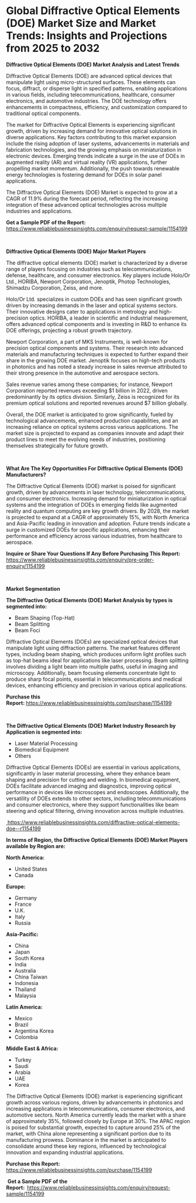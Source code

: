 <p><h1>Global Diffractive Optical Elements (DOE) Market Size and Market Trends: Insights and Projections from 2025 to 2032</h1></p><p><strong>Diffractive Optical Elements (DOE) Market Analysis and Latest Trends</strong></p>
<p><p>Diffractive Optical Elements (DOE) are advanced optical devices that manipulate light using micro-structured surfaces. These elements can focus, diffract, or disperse light in specified patterns, enabling applications in various fields, including telecommunications, healthcare, consumer electronics, and automotive industries. The DOE technology offers enhancements in compactness, efficiency, and customization compared to traditional optical components.</p><p>The market for Diffractive Optical Elements is experiencing significant growth, driven by increasing demand for innovative optical solutions in diverse applications. Key factors contributing to this market expansion include the rising adoption of laser systems, advancements in materials and fabrication technologies, and the growing emphasis on miniaturization in electronic devices. Emerging trends indicate a surge in the use of DOEs in augmented reality (AR) and virtual reality (VR) applications, further propelling market momentum. Additionally, the push towards renewable energy technologies is fostering demand for DOEs in solar panel applications.</p><p>The Diffractive Optical Elements (DOE) Market is expected to grow at a CAGR of 11.9% during the forecast period, reflecting the increasing integration of these advanced optical technologies across multiple industries and applications.</p></p>
<p><strong>Get a Sample PDF of the Report:&nbsp;</strong> <a href="https://www.reliablebusinessinsights.com/enquiry/request-sample/1154199?utm_campaign=1837&utm_medium=2&utm_source=Github&utm_content=ia&utm_term=12042025&utm_id=diffractive-optical-elements-doe">https://www.reliablebusinessinsights.com/enquiry/request-sample/1154199</a></p>
<p>&nbsp;</p>
<p><strong>Diffractive Optical Elements (DOE) Major Market Players</strong></p>
<p><p>The diffractive optical elements (DOE) market is characterized by a diverse range of players focusing on industries such as telecommunications, defense, healthcare, and consumer electronics. Key players include Holo/Or Ltd., HORIBA, Newport Corporation, Jenoptik, Photop Technologies, Shimadzu Corporation, Zeiss, and more.</p><p>Holo/Or Ltd. specializes in custom DOEs and has seen significant growth driven by increasing demands in the laser and optical systems sectors. Their innovative designs cater to applications in metrology and high-precision optics. HORIBA, a leader in scientific and industrial measurement, offers advanced optical components and is investing in R&D to enhance its DOE offerings, projecting a robust growth trajectory.</p><p>Newport Corporation, a part of MKS Instruments, is well-known for precision optical components and systems. Their research into advanced materials and manufacturing techniques is expected to further expand their share in the growing DOE market. Jenoptik focuses on high-tech products in photonics and has noted a steady increase in sales revenue attributed to their strong presence in the automotive and aerospace sectors.</p><p>Sales revenue varies among these companies; for instance, Newport Corporation reported revenues exceeding $1 billion in 2022, driven predominantly by its optics division. Similarly, Zeiss is recognized for its premium optical solutions and reported revenues around $7 billion globally.</p><p>Overall, the DOE market is anticipated to grow significantly, fueled by technological advancements, enhanced production capabilities, and an increasing reliance on optical systems across various applications. The market size is projected to expand as companies innovate and adapt their product lines to meet the evolving needs of industries, positioning themselves strategically for future growth.</p></p>
<p>&nbsp;</p>
<p><strong>What Are The Key Opportunities For Diffractive Optical Elements (DOE) Manufacturers?</strong></p>
<p><p>The Diffractive Optical Elements (DOE) market is poised for significant growth, driven by advancements in laser technology, telecommunications, and consumer electronics. Increasing demand for miniaturization in optical systems and the integration of DOEs in emerging fields like augmented reality and quantum computing are key growth drivers. By 2028, the market is projected to expand at a CAGR of approximately 15%, with North America and Asia-Pacific leading in innovation and adoption. Future trends indicate a surge in customized DOEs for specific applications, enhancing their performance and efficiency across various industries, from healthcare to aerospace.</p></p>
<p><strong>Inquire or Share Your Questions If Any Before Purchasing This Report:</strong> <a href="https://www.reliablebusinessinsights.com/enquiry/pre-order-enquiry/1154199?utm_campaign=1837&utm_medium=2&utm_source=Github&utm_content=ia&utm_term=12042025&utm_id=diffractive-optical-elements-doe">https://www.reliablebusinessinsights.com/enquiry/pre-order-enquiry/1154199</a></p>
<p>&nbsp;</p>
<p><strong>Market Segmentation</strong></p>
<p><strong>The Diffractive Optical Elements (DOE) Market Analysis by types is segmented into:</strong></p>
<p><ul><li>Beam Shaping (Top-Hat)</li><li>Beam Splitting</li><li>Beam Foci</li></ul></p>
<p><p>Diffractive Optical Elements (DOEs) are specialized optical devices that manipulate light using diffraction patterns. The market features different types, including beam shaping, which produces uniform light profiles such as top-hat beams ideal for applications like laser processing. Beam splitting involves dividing a light beam into multiple paths, useful in imaging and microscopy. Additionally, beam focusing elements concentrate light to produce sharp focal points, essential in telecommunications and medical devices, enhancing efficiency and precision in various optical applications.</p></p>
<p><strong>Purchase this Report:&nbsp;</strong><a href="https://www.reliablebusinessinsights.com/purchase/1154199?utm_campaign=1837&utm_medium=2&utm_source=Github&utm_content=ia&utm_term=12042025&utm_id=diffractive-optical-elements-doe">https://www.reliablebusinessinsights.com/purchase/1154199</a></p>
<p>&nbsp;</p>
<p><strong>The Diffractive Optical Elements (DOE) Market Industry Research by Application is segmented into:</strong></p>
<p><ul><li>Laser Material Processing</li><li>Biomedical Equipment</li><li>Others</li></ul></p>
<p><p>Diffractive Optical Elements (DOEs) are essential in various applications, significantly in laser material processing, where they enhance beam shaping and precision for cutting and welding. In biomedical equipment, DOEs facilitate advanced imaging and diagnostics, improving optical performance in devices like microscopes and endoscopes. Additionally, the versatility of DOEs extends to other sectors, including telecommunications and consumer electronics, where they support functionalities like beam steering and optical filtering, driving innovation across multiple industries.</p></p>
<p><a href="https://www.reliablebusinessinsights.com/diffractive-optical-elements-doe--r1154199?utm_campaign=1837&utm_medium=2&utm_source=Github&utm_content=ia&utm_term=12042025&utm_id=diffractive-optical-elements-doe">&nbsp;https://www.reliablebusinessinsights.com/diffractive-optical-elements-doe--r1154199</a></p>
<p><strong>In terms of Region, the Diffractive Optical Elements (DOE) Market Players available by Region are:</strong></p>
<p>
    <p> <strong> North America: </strong>
        <ul>
            <li>United States</li>
            <li>Canada</li>
        </ul>
        </p> 
    <p> <strong> Europe: </strong>
        <ul>
            <li>Germany</li>
            <li>France</li>
            <li>U.K.</li>
            <li>Italy</li>
            <li>Russia</li>
        </ul>
        </p> 
    <p> <strong> Asia-Pacific: </strong>
        <ul>
            <li>China</li>
            <li>Japan</li>
            <li>South Korea</li>
            <li>India</li>
            <li>Australia</li>
            <li>China Taiwan</li>
            <li>Indonesia</li>
            <li>Thailand</li>
            <li>Malaysia</li>
        </ul>
        </p> 
    <p> <strong> Latin America: </strong>
        <ul>
            <li>Mexico</li>
            <li>Brazil</li>
            <li>Argentina Korea</li>
            <li>Colombia</li>
        </ul>
        </p> 
    <p> <strong> Middle East & Africa: </strong>
        <ul>
            <li>Turkey</li>
            <li>Saudi</li>
            <li>Arabia</li>
            <li>UAE</li>
            <li>Korea</li>
        </ul>
    </p>
    </p>
<p><p>The Diffractive Optical Elements (DOE) market is experiencing significant growth across various regions, driven by advancements in photonics and increasing applications in telecommunications, consumer electronics, and automotive sectors. North America currently leads the market with a share of approximately 35%, followed closely by Europe at 30%. The APAC region is poised for substantial growth, expected to capture around 25% of the market, with China alone representing a significant portion due to its manufacturing prowess. Dominance in the market is anticipated to consolidate around these key regions, influenced by technological innovation and expanding industrial applications.</p></p>
<p><strong>Purchase this Report: </strong><a href="https://www.reliablebusinessinsights.com/purchase/1154199?utm_campaign=1837&utm_medium=2&utm_source=Github&utm_content=ia&utm_term=12042025&utm_id=diffractive-optical-elements-doe">https://www.reliablebusinessinsights.com/purchase/1154199</a></p>
<p>&nbsp;<strong>Get a Sample PDF of the Report:&nbsp;&nbsp;</strong><a href="https://www.reliablebusinessinsights.com/enquiry/request-sample/1154199?utm_campaign=1837&utm_medium=2&utm_source=Github&utm_content=ia&utm_term=12042025&utm_id=diffractive-optical-elements-doe">https://www.reliablebusinessinsights.com/enquiry/request-sample/1154199</a></p>
<p><strong></strong></p>
<p><p></p><p></p><p></p></p>